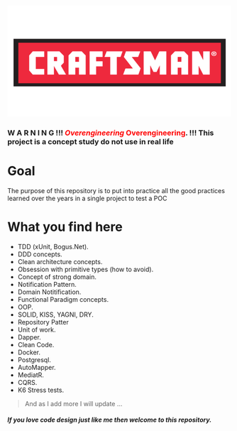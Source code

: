 <img src="/docs/Images/crafstman.png"  width="550" height="250">

### W A R N I N G !!! <span style="color:red"> *Overengineering* Overengineering</span>. !!! This project is a concept study do not use in real life

# Goal

The purpose of this repository is to put into practice all the good practices learned over the years in a single project to test a POC

# What you find here
- TDD (xUnit, Bogus.Net).
- DDD concepts. 
- Clean architecture concepts.
- Obsession with primitive types (how to avoid).
- Concept of strong domain.
- Notification Pattern.
- Domain Notitification.
- Functional Paradigm concepts.
- OOP.
- SOLID, KISS, YAGNI, DRY.
- Repository Patter
- Unit of work.
- Dapper.
- Clean Code.
- Docker.
- Postgresql.
- AutoMapper.
- MediatR.
- CQRS.
- K6 Stress tests.

> And as I add more I will update ...

##### If you love code design just like me then welcome to this repository.
